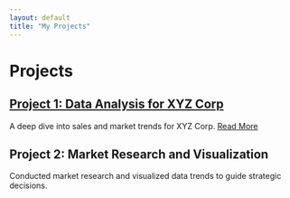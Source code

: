 ```yaml
---
layout: default
title: "My Projects"
---
```


# Projects

## [Project 1: Data Analysis for XYZ Corp](projects/MGMT544.md)
A deep dive into sales and market trends for XYZ Corp. [Read More](projects/MGMT544.md)

## Project 2: Market Research and Visualization
Conducted market research and visualized data trends to guide strategic decisions.
